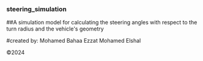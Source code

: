### steering_simulation
##A simulation model for calculating the steering angles with respect to the turn radius and the vehicle's geometry

#created by: Mohamed Bahaa Ezzat Mohamed Elshal

&copy;2024
